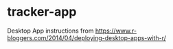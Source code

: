 # tracker-app

Desktop App instructions from https://www.r-bloggers.com/2014/04/deploying-desktop-apps-with-r/

